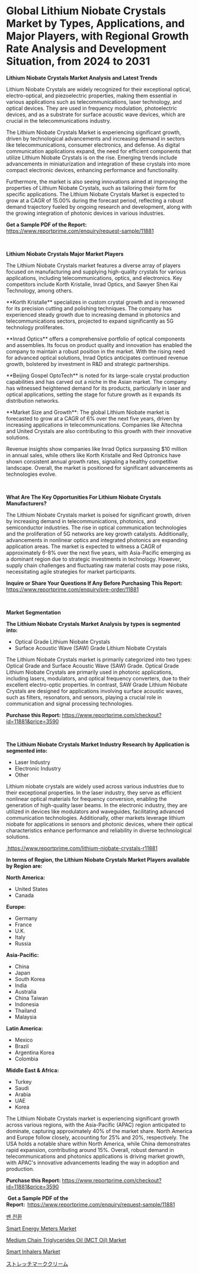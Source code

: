 <p><h1>Global Lithium Niobate Crystals Market by Types, Applications, and Major Players, with Regional Growth Rate Analysis and Development Situation, from 2024 to 2031</h1></p><p><strong>Lithium Niobate Crystals Market Analysis and Latest Trends</strong></p>
<p><p>Lithium Niobate Crystals are widely recognized for their exceptional optical, electro-optical, and piezoelectric properties, making them essential in various applications such as telecommunications, laser technology, and optical devices. They are used in frequency modulation, photoelectric devices, and as a substrate for surface acoustic wave devices, which are crucial in the telecommunications industry.</p><p>The Lithium Niobate Crystals Market is experiencing significant growth, driven by technological advancements and increasing demand in sectors like telecommunications, consumer electronics, and defense. As digital communication applications expand, the need for efficient components that utilize Lithium Niobate Crystals is on the rise. Emerging trends include advancements in miniaturization and integration of these crystals into more compact electronic devices, enhancing performance and functionality.</p><p>Furthermore, the market is also seeing innovations aimed at improving the properties of Lithium Niobate Crystals, such as tailoring their form for specific applications. The Lithium Niobate Crystals Market is expected to grow at a CAGR of 15.00% during the forecast period, reflecting a robust demand trajectory fueled by ongoing research and development, along with the growing integration of photonic devices in various industries.</p></p>
<p><strong>Get a Sample PDF of the Report:&nbsp;</strong> <a href="https://www.reportprime.com/enquiry/request-sample/11881">https://www.reportprime.com/enquiry/request-sample/11881</a></p>
<p>&nbsp;</p>
<p><strong>Lithium Niobate Crystals Major Market Players</strong></p>
<p><p>The Lithium Niobate Crystals market features a diverse array of players focused on manufacturing and supplying high-quality crystals for various applications, including telecommunications, optics, and electronics. Key competitors include Korth Kristalle, Inrad Optics, and Sawyer Shen Kai Technology, among others.</p><p>**Korth Kristalle** specializes in custom crystal growth and is renowned for its precision cutting and polishing techniques. The company has experienced steady growth due to increasing demand in photonics and telecommunications sectors, projected to expand significantly as 5G technology proliferates.</p><p>**Inrad Optics** offers a comprehensive portfolio of optical components and assemblies. Its focus on product quality and innovation has enabled the company to maintain a robust position in the market. With the rising need for advanced optical solutions, Inrad Optics anticipates continued revenue growth, bolstered by investment in R&D and strategic partnerships.</p><p>**Beijing Gospel OptoTech** is noted for its large-scale crystal production capabilities and has carved out a niche in the Asian market. The company has witnessed heightened demand for its products, particularly in laser and optical applications, setting the stage for future growth as it expands its distribution networks.</p><p>**Market Size and Growth**: The global Lithium Niobate market is forecasted to grow at a CAGR of 6% over the next five years, driven by increasing applications in telecommunications. Companies like Altechna and United Crystals are also contributing to this growth with their innovative solutions.</p><p>Revenue insights show companies like Inrad Optics surpassing $10 million in annual sales, while others like Korth Kristalle and Red Optronics have shown consistent annual growth rates, signaling a healthy competitive landscape. Overall, the market is positioned for significant advancements as technologies evolve.</p></p>
<p>&nbsp;</p>
<p><strong>What Are The Key Opportunities For Lithium Niobate Crystals Manufacturers?</strong></p>
<p><p>The Lithium Niobate Crystals market is poised for significant growth, driven by increasing demand in telecommunications, photonics, and semiconductor industries. The rise in optical communication technologies and the proliferation of 5G networks are key growth catalysts. Additionally, advancements in nonlinear optics and integrated photonics are expanding application areas. The market is expected to witness a CAGR of approximately 6-8% over the next five years, with Asia-Pacific emerging as a dominant region due to strategic investments in technology. However, supply chain challenges and fluctuating raw material costs may pose risks, necessitating agile strategies for market participants.</p></p>
<p><strong>Inquire or Share Your Questions If Any Before Purchasing This Report:</strong> <a href="https://www.reportprime.com/enquiry/pre-order/11881">https://www.reportprime.com/enquiry/pre-order/11881</a></p>
<p>&nbsp;</p>
<p><strong>Market Segmentation</strong></p>
<p><strong>The Lithium Niobate Crystals Market Analysis by types is segmented into:</strong></p>
<p><ul><li>Optical Grade Lithium Niobate Crystals</li><li>Surface Acoustic Wave (SAW) Grade Lithium Niobate Crystals</li></ul></p>
<p><p>The Lithium Niobate Crystals market is primarily categorized into two types: Optical Grade and Surface Acoustic Wave (SAW) Grade. Optical Grade Lithium Niobate Crystals are primarily used in photonic applications, including lasers, modulators, and optical frequency converters, due to their excellent electro-optic properties. In contrast, SAW Grade Lithium Niobate Crystals are designed for applications involving surface acoustic waves, such as filters, resonators, and sensors, playing a crucial role in communication and signal processing technologies.</p></p>
<p><strong>Purchase this Report:&nbsp;</strong><a href="https://www.reportprime.com/checkout?id=11881&price=3590">https://www.reportprime.com/checkout?id=11881&price=3590</a></p>
<p>&nbsp;</p>
<p><strong>The Lithium Niobate Crystals Market Industry Research by Application is segmented into:</strong></p>
<p><ul><li>Laser Industry</li><li>Electronic Industry</li><li>Other</li></ul></p>
<p><p>Lithium niobate crystals are widely used across various industries due to their exceptional properties. In the laser industry, they serve as efficient nonlinear optical materials for frequency conversion, enabling the generation of high-quality laser beams. In the electronic industry, they are utilized in devices like modulators and waveguides, facilitating advanced communication technologies. Additionally, other markets leverage lithium niobate for applications in sensors and photonic devices, where their optical characteristics enhance performance and reliability in diverse technological solutions.</p></p>
<p><a href="https://www.reportprime.com/lithium-niobate-crystals-r11881">&nbsp;https://www.reportprime.com/lithium-niobate-crystals-r11881</a></p>
<p><strong>In terms of Region, the Lithium Niobate Crystals Market Players available by Region are:</strong></p>
<p>
    <p> <strong> North America: </strong>
        <ul>
            <li>United States</li>
            <li>Canada</li>
        </ul>
        </p> 
    <p> <strong> Europe: </strong>
        <ul>
            <li>Germany</li>
            <li>France</li>
            <li>U.K.</li>
            <li>Italy</li>
            <li>Russia</li>
        </ul>
        </p> 
    <p> <strong> Asia-Pacific: </strong>
        <ul>
            <li>China</li>
            <li>Japan</li>
            <li>South Korea</li>
            <li>India</li>
            <li>Australia</li>
            <li>China Taiwan</li>
            <li>Indonesia</li>
            <li>Thailand</li>
            <li>Malaysia</li>
        </ul>
        </p> 
    <p> <strong> Latin America: </strong>
        <ul>
            <li>Mexico</li>
            <li>Brazil</li>
            <li>Argentina Korea</li>
            <li>Colombia</li>
        </ul>
        </p> 
    <p> <strong> Middle East & Africa: </strong>
        <ul>
            <li>Turkey</li>
            <li>Saudi</li>
            <li>Arabia</li>
            <li>UAE</li>
            <li>Korea</li>
        </ul>
    </p>
    </p>
<p><p>The Lithium Niobate Crystals market is experiencing significant growth across various regions, with the Asia-Pacific (APAC) region anticipated to dominate, capturing approximately 40% of the market share. North America and Europe follow closely, accounting for 25% and 20%, respectively. The USA holds a notable share within North America, while China demonstrates rapid expansion, contributing around 15%. Overall, robust demand in telecommunications and photonics applications is driving market growth, with APAC's innovative advancements leading the way in adoption and production.</p></p>
<p><strong>Purchase this Report: </strong><a href="https://www.reportprime.com/checkout?id=11881&price=3590">https://www.reportprime.com/checkout?id=11881&price=3590</a></p>
<p>&nbsp;<strong>Get a Sample PDF of the Report:&nbsp;&nbsp;</strong><a href="https://www.reportprime.com/enquiry/request-sample/11881">https://www.reportprime.com/enquiry/request-sample/11881</a></p>
<p><strong></strong></p>
<p><p><a href="https://medium.com/@wallacbahrtyinger567686/%EB%B0%B4-%EC%A0%84%ED%99%98-%EC%8B%9C%EC%9E%A5%EC%9D%98-%EC%83%88%EB%A1%9C%EC%9A%B4-%ED%8A%B8%EB%A0%8C%EB%93%9C-2024-2031%EB%85%84%EC%9D%98-%EA%B8%80%EB%A1%9C%EB%B2%8C-%EC%A0%84%EB%A7%9D%EA%B3%BC-%EB%AF%B8%EB%9E%98-%EC%A0%84%EB%A7%9D-0906a5a76145">밴 전환</a></p><p><a href="https://medium.com/@richard.james09789/smart-energy-meters-market-share-size-trends-industry-analysis-report-by-application-08bc28132d7b">Smart Energy Meters Market</a></p><p><a href="https://issuu.com/reportprime-2/docs/medium-chain-triglycerides-oil-mct-_9c39d50f01cbd3">Medium Chain Triglycerides Oil (MCT Oil) Market</a></p><p><a href="https://medium.com/@aaronschoen2023/emerging-trends-in-smart-inhalers-market-global-outlook-and-future-prospects-from-2024-2031-28186484d0ab">Smart Inhalers Market</a></p><p><a href="https://medium.com/@beaumontdavv7mp/%E3%82%B0%E3%83%AD%E3%83%BC%E3%83%90%E3%83%AB%E3%82%B9%E3%83%88%E3%83%AC%E3%83%83%E3%83%81%E3%83%9E%E3%83%BC%E3%82%AF%E3%82%AF%E3%83%AA%E3%83%BC%E3%83%A0%E5%B8%82%E5%A0%B4%E3%81%AE%E3%83%88%E3%83%AC%E3%83%B3%E3%83%89%E3%81%AB%E9%96%A2%E3%81%99%E3%82%8B%E6%88%A6%E7%95%A5%E7%9A%84%E3%82%A4%E3%83%B3%E3%82%B5%E3%82%A4%E3%83%88-2024-2031%E5%B9%B4-174%E3%83%9A%E3%83%BC%E3%82%B8%E3%81%AB%E3%82%8F%E3%81%9F%E3%81%A3%E3%81%A6%E5%8F%96%E3%82%8A%E4%B8%8A%E3%81%92%E3%82%89%E3%82%8C%E3%81%A6%E3%81%84%E3%81%BE%E3%81%99-9beec98d1486">ストレッチマーククリーム</a></p></p>